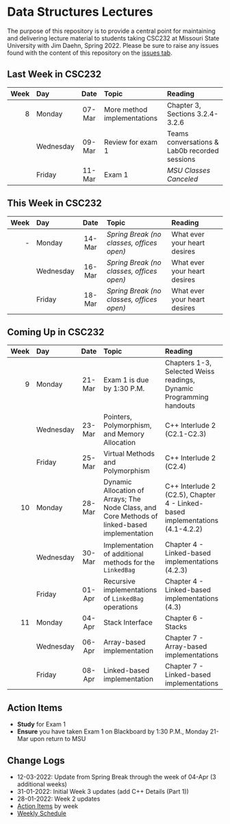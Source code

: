 # Data Structures Lectures

The purpose of this repository is to provide a central point for maintaining and delivering lecture material to students taking CSC232 at Missouri State University with Jim Daehn, Spring 2022. Please be sure to raise any issues found with the content of this repository on the [issues tab](https://github.com/msu-csc232-sp22/lectures/issues).

## Last Week in CSC232

| Week | Day       |  Date  | Topic                       | Reading                                       |
|-----:|:----------|:------:|:----------------------------|:----------------------------------------------|
|    8 | Monday    | 07-Mar | More method implementations | Chapter 3, Sections 3.2.4-3.2.6               |
|      | Wednesday | 09-Mar | Review for exam 1           | Teams conversations & Lab0b recorded sessions |
|      | Friday    | 11-Mar | Exam 1                      | _MSU Classes Canceled_                        |

## This Week in CSC232

| Week | Day       |  Date  | Topic                                     | Reading                      |
|-----:|:----------|:------:|:------------------------------------------|:-----------------------------|
|    - | Monday    | 14-Mar | _Spring Break (no classes, offices open)_ | What ever your heart desires |
|      | Wednesday | 16-Mar | _Spring Break (no classes, offices open)_ | What ever your heart desires |
|      | Friday    | 18-Mar | _Spring Break (no classes, offices open)_ | What ever your heart desires |

## Coming Up in CSC232

| Week | Day       |  Date  | Topic                                                                                         | Reading                                                                      |
|-----:|:----------|:------:|:----------------------------------------------------------------------------------------------|:-----------------------------------------------------------------------------|
|    9 | Monday    | 21-Mar | Exam 1 is due by 1:30 P.M.                                                                    | Chapters 1-3, Selected Weiss readings, Dynamic Programming handouts          |
|      | Wednesday | 23-Mar | Pointers, Polymorphism, and Memory Allocation                                                 | C++ Interlude 2 (C2.1-C2.3)                                                  |
|      | Friday    | 25-Mar | Virtual Methods and Polymorphism                                                              | C++ Interlude 2 (C2.4)                                                       |
|   10 | Monday    | 28-Mar | Dynamic Allocation of Arrays; The Node Class, and Core Methods of linked-based implementation | C++ Interlude 2 (C2.5), Chapter 4 - Linked-based implementations (4.1-4.2.2) |
|      | Wednesday | 30-Mar | Implementation of additional methods for the `LinkedBag`                                      | Chapter 4 - Linked-based implementations (4.2.3)                             |
|      | Friday    | 01-Apr | Recursive implementations of `LinkedBag` operations                                           | Chapter 4 - Linked-based implementations (4.3)                               |
|   11 | Monday    | 04-Apr | Stack Interface                                                                               | Chapter 6 - Stacks                                                           |
|      | Wednesday | 06-Apr | Array-based implementation                                                                    | Chapter 7 - Array-based implementations                                      |
|      | Friday    | 08-Apr | Linked-based implementation                                                                   | Chapter 7 - Linked-based implementations                                     |

## Action Items

- **Study** for Exam 1
- **Ensure** you have taken Exam 1 on Blackboard by 1:30 P.M., Monday 21-Mar upon return to MSU

## Change Logs

- 12-03-2022: Update from Spring Break through the week of 04-Apr (3 additional weeks)
- 31-01-2022: Initial Week 3 updates (add C++ Details (Part 1))
- 28-01-2022: Week 2 updates
- [Action Items](actions.md) by week
- [Weekly Schedule](schedule.md)
